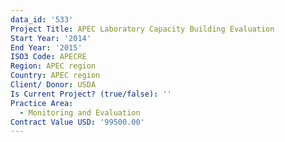 ```yaml
---
data_id: '533'
Project Title: APEC Laboratory Capacity Building Evaluation
Start Year: '2014'
End Year: '2015'
ISO3 Code: APECRE
Region: APEC region
Country: APEC region
Client/ Donor: USDA
Is Current Project? (true/false): ''
Practice Area:
  - Monitoring and Evaluation
Contract Value USD: '99500.00'
---
```

